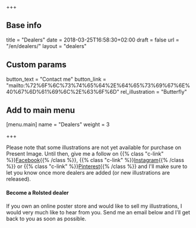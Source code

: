 +++

## Base info
title = "Dealers"
date = 2018-03-25T16:58:30+02:00
draft = false
url = "/en/dealers/"
layout = "dealers"

## Custom params
button_text = "Contact me"
button_link = "mailto:%72%6F%6C%73%74%65%64%2E%64%65%73%69%67%6E%40%67%6D%61%69%6C%2E%63%6F%6D"
rel_illustration = "Butterfly"

## Add to main menu
[menu.main]
name = "Dealers"
weight = 3

+++

Please note that some illustrations are not yet available for purchase on Present Image. Until then, give me a follow on {{% class "c-link" %}}[Facebook](http://www.facebook.com/rolsteddesign){{% /class %}}, {{% class "c-link" %}}[Instagram](ttp://www.instagram.com/rolsteddesign){{% /class %}} or {{% class "c-link" %}}[Pinterest](http://www.pinterest.com/rolsteddesign){{% /class %}} and I'll make sure to let you know once more dealers are added (or new illustrations are released).

#### Become a Rolsted dealer
If you own an online poster store and would like to sell my illustrations, I would very much like to hear from you. Send me an email below and I'll get back to you as soon as possible.